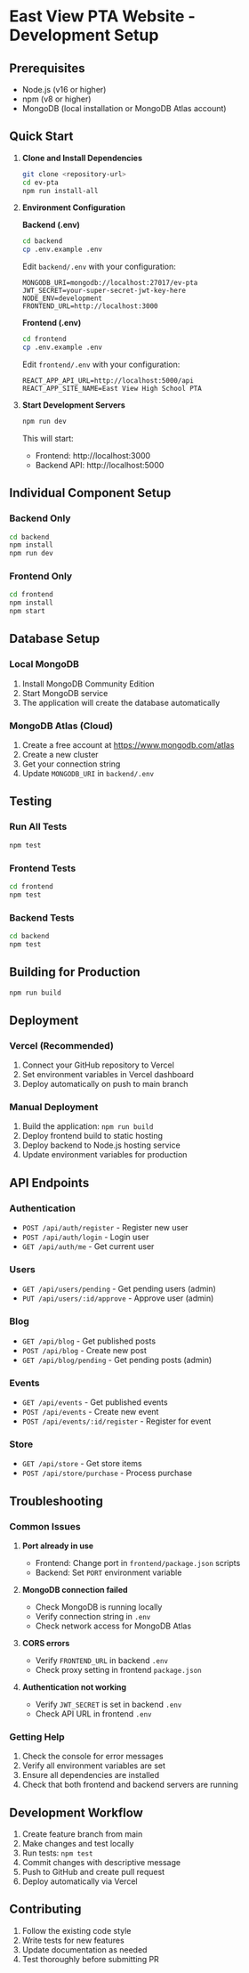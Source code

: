 # East View PTA Website - Development Setup

## Prerequisites

- Node.js (v16 or higher)
- npm (v8 or higher)
- MongoDB (local installation or MongoDB Atlas account)

## Quick Start

1. **Clone and Install Dependencies**
   ```bash
   git clone <repository-url>
   cd ev-pta
   npm run install-all
   ```

2. **Environment Configuration**
   
   **Backend (.env)**
   ```bash
   cd backend
   cp .env.example .env
   ```
   
   Edit `backend/.env` with your configuration:
   ```
   MONGODB_URI=mongodb://localhost:27017/ev-pta
   JWT_SECRET=your-super-secret-jwt-key-here
   NODE_ENV=development
   FRONTEND_URL=http://localhost:3000
   ```

   **Frontend (.env)**
   ```bash
   cd frontend
   cp .env.example .env
   ```
   
   Edit `frontend/.env` with your configuration:
   ```
   REACT_APP_API_URL=http://localhost:5000/api
   REACT_APP_SITE_NAME=East View High School PTA
   ```

3. **Start Development Servers**
   ```bash
   npm run dev
   ```
   
   This will start:
   - Frontend: http://localhost:3000
   - Backend API: http://localhost:5000

## Individual Component Setup

### Backend Only
```bash
cd backend
npm install
npm run dev
```

### Frontend Only
```bash
cd frontend
npm install
npm start
```

## Database Setup

### Local MongoDB
1. Install MongoDB Community Edition
2. Start MongoDB service
3. The application will create the database automatically

### MongoDB Atlas (Cloud)
1. Create a free account at https://www.mongodb.com/atlas
2. Create a new cluster
3. Get your connection string
4. Update `MONGODB_URI` in `backend/.env`

## Testing

### Run All Tests
```bash
npm test
```

### Frontend Tests
```bash
cd frontend
npm test
```

### Backend Tests
```bash
cd backend
npm test
```

## Building for Production

```bash
npm run build
```

## Deployment

### Vercel (Recommended)
1. Connect your GitHub repository to Vercel
2. Set environment variables in Vercel dashboard
3. Deploy automatically on push to main branch

### Manual Deployment
1. Build the application: `npm run build`
2. Deploy frontend build to static hosting
3. Deploy backend to Node.js hosting service
4. Update environment variables for production

## API Endpoints

### Authentication
- `POST /api/auth/register` - Register new user
- `POST /api/auth/login` - Login user
- `GET /api/auth/me` - Get current user

### Users
- `GET /api/users/pending` - Get pending users (admin)
- `PUT /api/users/:id/approve` - Approve user (admin)

### Blog
- `GET /api/blog` - Get published posts
- `POST /api/blog` - Create new post
- `GET /api/blog/pending` - Get pending posts (admin)

### Events
- `GET /api/events` - Get published events
- `POST /api/events` - Create new event
- `POST /api/events/:id/register` - Register for event

### Store
- `GET /api/store` - Get store items
- `POST /api/store/purchase` - Process purchase

## Troubleshooting

### Common Issues

1. **Port already in use**
   - Frontend: Change port in `frontend/package.json` scripts
   - Backend: Set `PORT` environment variable

2. **MongoDB connection failed**
   - Check MongoDB is running locally
   - Verify connection string in `.env`
   - Check network access for MongoDB Atlas

3. **CORS errors**
   - Verify `FRONTEND_URL` in backend `.env`
   - Check proxy setting in frontend `package.json`

4. **Authentication not working**
   - Verify `JWT_SECRET` is set in backend `.env`
   - Check API URL in frontend `.env`

### Getting Help

1. Check the console for error messages
2. Verify all environment variables are set
3. Ensure all dependencies are installed
4. Check that both frontend and backend servers are running

## Development Workflow

1. Create feature branch from main
2. Make changes and test locally
3. Run tests: `npm test`
4. Commit changes with descriptive message
5. Push to GitHub and create pull request
6. Deploy automatically via Vercel

## Contributing

1. Follow the existing code style
2. Write tests for new features
3. Update documentation as needed
4. Test thoroughly before submitting PR
